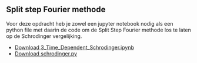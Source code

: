 ## Split step Fourier methode

Voor deze opdracht heb je zowel een jupyter notebook nodig als een python file met daarin de code om de 
Split Step Fourier methode los te laten op de Schrodinger vergelijking.

  * [Download 3_Time_Dependent_Schrodinger.ipynb](3_Time_Dependent_Schrodinger.ipynb)
  * [Download schrodinger.py](schrodinger.py)